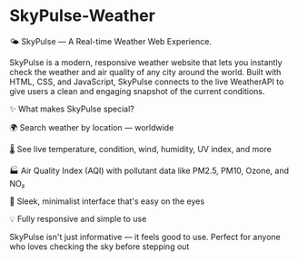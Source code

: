 # SkyPulse-Weather
🌤️ SkyPulse — A Real-time Weather Web Experience.

SkyPulse is a modern, responsive weather website that lets you instantly check the weather and air quality of any city around the world.
Built with HTML, CSS, and JavaScript, SkyPulse connects to the live WeatherAPI to give users a clean and engaging snapshot of the current conditions.

✨ What makes SkyPulse special?

🌍 Search weather by location — worldwide

🌡️ See live temperature, condition, wind, humidity, UV index, and more

🏭 Air Quality Index (AQI) with pollutant data like PM2.5, PM10, Ozone, and NO₂

🎨 Sleek, minimalist interface that's easy on the eyes

💡 Fully responsive and simple to use

SkyPulse isn't just informative — it feels good to use. Perfect for anyone who loves checking the sky before stepping out
